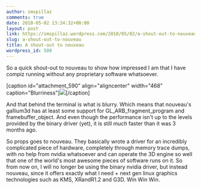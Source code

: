 ```yaml
---
author: smspillaz
comments: true
date: 2010-05-02 13:24:32+00:00
layout: post
link: https://smspillaz.wordpress.com/2010/05/02/a-shout-out-to-nouveau/
slug: a-shout-out-to-nouveau
title: A shout-out to nouveau
wordpress_id: 589
---
```


So a quick shout-out to nouveau to show how impressed I am that I have compiz running without any proprietary software whatsoever.

[caption id="attachment_590" align="aligncenter" width="468" caption="Blurriness"][![](http://smspillaz.files.wordpress.com/2010/05/shout.png)](http://smspillaz.files.wordpress.com/2010/05/shout.png)[/caption]

And that behind the terminal is what is blurry. Which means that nouveau's gallium3d has at least some support for GL_ARB_fragment_program and framebuffer_object. And even though the performance isn't up to the levels provided by the binary driver (yet), it is still *much* faster than it was 3 months ago.

So props goes to nouveau. They basically wrote a driver for an incredibly complicated piece of hardware, completely through memory trace dumps, with no help from nvidia whatsoever and can operate the 3D engine so well that one of the world's most awesome pieces of software runs on it. So from now on, I will no longer be using the binary nvidia driver, but instead nouveau, since it offers exactly what I need + next gen linux graphics technologies such as KMS, XRandR1.2 and G3D. Win Win Win.

